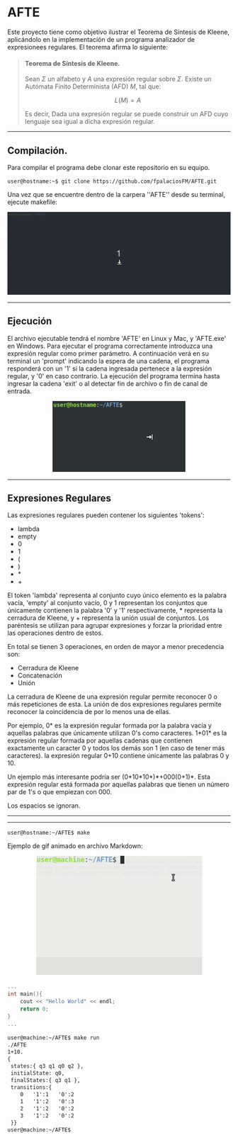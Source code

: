 # AFTE

Este proyecto tiene como objetivo ilustrar el Teorema de Síntesis de Kleene, aplicándolo en la implementación de un programa analizador de expresionees regulares. El teorema afirma lo siguiente:

> #### Teorema de Síntesis de Kleene.
> Sean $\Sigma$ un alfabeto y $A$ una expresión regular sobre $\Sigma$. Existe un Autómata Finito Determinista (AFD) $M$, tal que:
> 
> 	$$ L(M) = A $$
> 
> Es decir, Dada una expresión regular se puede construir un AFD cuyo lenguaje sea igual a dicha expresión regular. 

---

## Compilación.

Para compilar el programa debe clonar este repositorio en su equipo.

```console
user@hostname:~$ git clone https://github.com/fpalaciosFM/AFTE.git 
```

Una vez que se encuentre dentro de la carpera ''AFTE'' desde su terminal, ejecute makefile:

<p align="center">
	<img src="Readme_Source/Peek_Compile.gif">
</p>

---

## Ejecución

El archivo ejecutable tendrá el nombre 'AFTE' en Linux y Mac, y 'AFTE.exe' en Windows. Para ejecutar el programa correctamente introduzca una expresión regular como primer parámetro. A continuación verá en su terminal un 'prompt' indicando la espera de una cadena, el programa responderá con un '1' si la cadena ingresada pertenece a la expresión regular, y '0' en caso contrario. La ejecución del programa termina hasta ingresar la cadena 'exit' o al detectar fin de archivo o fin de canal de entrada.

<p align="center">
	<img src="Readme_Source/Peek_Ejecucion.gif" height=160>
</p>

---

## Expresiones Regulares

Las expresiones regulares pueden contener los siguientes 'tokens':
- lambda
- empty
- 0
- 1
- (
- )
- \*
- \+

El token 'lambda' representa al conjunto cuyo único elemento es la palabra vacía, 'empty' al conjunto vacío, 0 y 1 representan los conjuntos que únicamente contienen la palabra '0' y '1' respectivamente, \* representa la cerradura de Kleene, y \+ representa la unión usual de conjuntos. Los paréntesis se utilizan para agrupar expresiones y forzar la prioridad entre las operaciones dentro de estos.

En total se tienen 3 operaciones, en orden de mayor a menor precedencia son:

- Cerradura de Kleene
- Concatenación
- Unión

La cerradura de Kleene de una expresión regular permite reconocer 0 o más repeticiones de esta.
La unión de dos expresiones regulares permite reconocer la coincidencia de por lo menos una de ellas.

Por ejemplo, 0* es la expresión regular formada por la palabra vacía y aquellas palabras que únicamente utilizan 0's como caracteres.
1\*01\* es la expresión regular formada por aquellas cadenas que contienen exactamente un caracter 0 y todos los demás son 1 (en caso de tener más caracteres).
la expresión regular 0+10 contiene únicamente las palabras 0 y 10.

Un ejemplo más interesante podría ser (0\*10\*10\*)\*+000(0+1)*. Esta expresión regular está formada por aquellas palabras que tienen un número par de 1's o que empiezan con 000.

Los espacios se ignoran.






---
---

```console
user@hostname:~/AFTE$ make
```




Ejemplo de gif animado en archivo Markdown:
<p align="center">
	<img src="Readme_Source/Peek_Example_2.gif">
</p>

```c++
...
int main(){
	cout << "Hello World" << endl;
	return 0;
}
...
```

```console
user@machine:~/AFTE$ make run
./AFTE
1+10.
{
 states:{ q3 q1 q0 q2 },
 initialState: q0,
 finalStates:{ q3 q1 },
 transitions:{
	0	'1':1	'0':2
	1	'1':2	'0':3
	2	'1':2	'0':2
	3	'1':2	'0':2
 }}
user@machine:~/AFTE$ 
```
